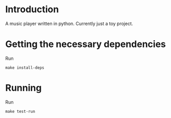 # Introduction

A music player written in python. Currently just a toy project.

# Getting the necessary dependencies 

Run
```
make install-deps
```

# Running

Run
```
make test-run
```
